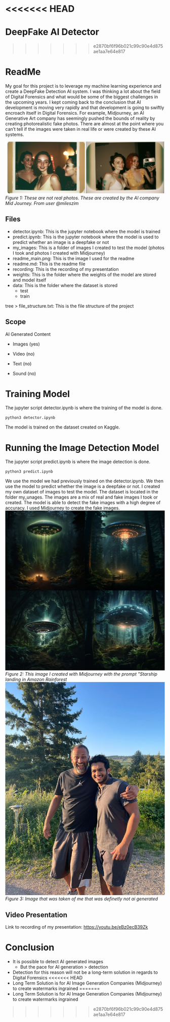 <<<<<<< HEAD
=======
# DeepFake AI Detector
>>>>>>> e2870bf6f96b021c99c90e4d875ae1aa7e64e817
# ReadMe

My goal for this project is to leverage my machine learning experience and create a DeepFake Detection AI system. I was thinking a lot about the field of Digital Forensics and what would be some of the biggest challenges in the upcoming years. I kept coming back to the conclusion that AI development is moving very rapidly and that development is going to swiftly encroach itself in Digital Forensics. For example, Midjourney, an AI Generative Art company has seemingly pushed the bounds of reality by creating photorealistic fake photos. There are almost at the point where you can’t tell if the images were taken in real life or were created by these AI systems.

![fake image generated by Midjourney](my_images/readme_main.png)
*Figure 1: These are not real photos. These are created by the AI company Mid Journey. From user @mileszim*

## Files
- detector.ipynb: This is the jupyter notebook where the model is trained
- predict.ipynb: This is the jupyter notebook where the model is used to predict whether an image is a deepfake or not
- my_images: This is a folder of images I created to test the model (photos I took and photos I created with Midjourney)
- readme_main.png: This is the image I used for the readme
- readme.md: This is the readme file
- recording: This is the recording of my presentation
- weights: This is the folder where the weights of the model are stored and model itself
- data: This is the folder where the dataset is stored
  - test 
  - train

tree > file_structure.txt: This is the file structure of the project

## Scope 
AI Generated Content

- Images (yes)

- Video (no)

- Text (no)

- Sound (no)


# Training Model
The jupyter script detector.ipynb is where the training of the model is done.
```
python3 detector.ipynb
```
The model is trained on the dataset created on Kaggle. 

# Running the Image Detection Model
The jupyter script predict.ipynb is where the image detection is done.
```
python3 predict.ipynb
```
We use the model we had previously trained on the detector.ipynb. We then use the model to predict whether the image is a deepfake or not. I created my own dataset of images to test the model. The dataset is located in the folder my_unages. The images are a mix of real and fake images I took or created. The model is able to detect the fake images with a high degree of accuracy. I used Midjourney to create the fake images.
![fake image generated by Midjourney with my prompt](my_images/starship.png)
*Figure 2: This image I created with Midjourney with the prompt "Starship landing in Amazon Rainforest*
![image of me to test](my_images/test.jpg)
*Figure 3: Image that was taken of me that was definetly not ai generated*



## Video Presentation
Link to recording of my presentation: https://youtu.be/eBz0ecB39Zk

# Conclusion
- It is possible to detect AI generated images
    - But the pace for AI generation > detection
- Detection for this reason will not be a long-term solution in
regards to Digital Forensics
<<<<<<< HEAD
- Long Term Solution is for AI Image Generation Companies (Midjourney) to create watermarks ingrained
=======
- Long Term Solution is for AI Image Generation Companies (Midjourney) to create watermarks ingrained
>>>>>>> e2870bf6f96b021c99c90e4d875ae1aa7e64e817
